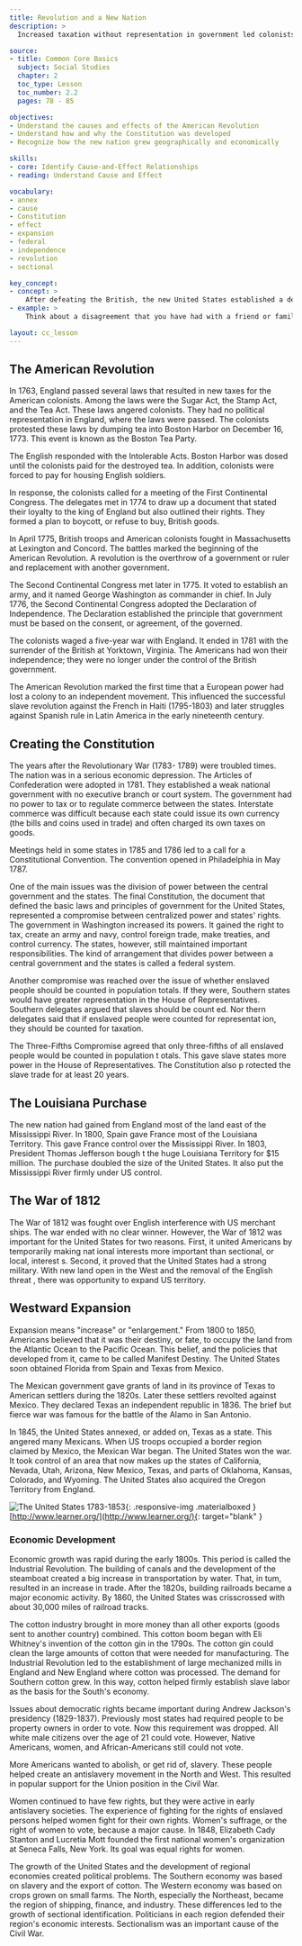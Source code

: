 ```yaml
---
title: Revolution and a New Nation
description: >
  Increased taxation without representation in government led colonists to rebel against English rule. Once the colonists won their independence, they developed a new form of government. As the country grew, settlers moved west. This expansion led to conflict in territories that belonged to other nations.

source:
- title: Common Core Basics
  subject: Social Studies
  chapter: 2
  toc_type: Lesson
  toc_number: 2.2
  pages: 78 - 85

objectives:
- Understand the causes and effects of the American Revolution
- Understand how and why the Constitution was developed
- Recognize how the new nation grew geographically and economically

skills:
- core: Identify Cause-and-Effect Relationships
- reading: Understand Cause and Effect

vocabulary:
- annex
- cause
- Constitution
- effect
- expansion
- federal
- independence
- revolution
- sectional

key_concept:
- concept: >
    After defeating the British, the new United States established a democratic government. As the nation grew, conflict between regions increased.
- example: >
    Think about a disagreement that you have had with a friend or family member. How did you resolve the disagreement? Was the other person satisfied with the resolution?<br /><br />Compromise is important in resolving disagreements. A compromise is reached when both sides find a solution that is agreeable to them. To reach a fair compromise, both sides must be flexible. When creating the new federal government, the founders compromised on several issues.

layout: cc_lesson
---
```

## The American Revolution

In 1763, England passed several laws that resulted in new taxes for the American colonists. Among the laws were the Sugar Act, the Stamp Act, and the Tea Act. These laws angered colonists. They had no political representation in England, where the laws were passed. The colonists protested these laws by dumping tea into Boston Harbor on December 16, 1773. This event is known as the Boston Tea Party.

The English responded with the Intolerable Acts. Boston Harbor was dosed until the colonists paid for the destroyed tea. In addition, colonists were forced to pay for housing English soldiers.

In response, the colonists called for a meeting of the First Continental Congress. The delegates met in 1774 to draw up a document that stated their loyalty to the king of England but also outlined their rights. They formed a plan to boycott, or refuse to buy, British goods.

In April 1775, British troops and American colonists fought in Massachusetts at Lexington and Concord. The battles marked the beginning of the American Revolution. A revolution is the overthrow of a government or ruler and replacement with another government.

The Second Continental Congress met later in 1775. It voted to establish an army, and it named George Washington as commander in chief. In July 1776, the Second Continental Congress adopted the Declaration of Independence. The Declaration established the principle that government must be based on the consent, or agreement, of the governed.

The colonists waged a five-year war with England. It ended in 1781 with the surrender of the British at Yorktown, Virginia. The Americans had won their independence; they were no longer under the control of the British government.

The American Revolution marked the first time that a European power had lost a colony to an independent movement. This influenced the successful slave revolution against the French in Haiti (1795-1803) and later struggles against Spanish rule in Latin America in the early nineteenth century.

## Creating the Constitution

The years after the Revolutionary War (1783- 1789) were troubled times. The nation was in a serious economic depression. The Articles of Confederation were adopted in 1781. They established a weak national government with no executive branch or court system. The government had no power to tax or to regulate commerce between the states. Interstate commerce was difficult because each state could issue its own currency (the bills and coins used in trade) and often charged its own taxes on goods.

Meetings held in some states in 1785 and 1786 led to a call for a Constitutional Convention. The convention opened in Philadelphia in May 1787.

One of the main issues was the division of power between the central government and the states. The final Constitution, the document that defined the basic laws and principles of government for the United States, represented a compromise between centralized power and states' rights. The government in Washington increased its powers. It gained the right to tax, create an army and navy, control foreign trade, make treaties,  and control currency. The states, however, still maintained important responsibilities. The kind of arrangement that divides power between a central government and the states is called a federal system.

Another compromise was reached over the issue of whether enslaved people should be counted in population totals. If they were, Southern states would have greater representation in the House of Representatives. Southern delegates argued that slaves should be count ed. Nor thern delegates said that if enslaved people were counted for representat ion, they should be counted for taxation.

The Three-Fifths Compromise agreed that only three-fifths of all enslaved people would be counted in population t otals. This gave slave states more power in the House of Representatives. The Constitution also p rotected the slave trade for at least 20 years.

## The Louisiana Purchase

The new nation had gained from England most of the land east of the Mississippi River. In 1800, Spain gave France most of the Louisiana Territory. This gave France control over the Mississippi River. In 1803, President Thomas Jefferson bough t the huge Louisiana Territory for $15 million. The purchase doubled the size of the United States. It also put the Mississippi River firmly under US control.

## The War of 1812

The War of 1812 was fought over English interference with US merchant ships. The war ended with no clear winner. However, the War of 1812 was important for the United States for two reasons. First, it united Americans by temporarily making nat ional interests more important than sectional, or local, interest s. Second, it proved that the United States had a strong military. With new land open in the West and the removal of the English threat , there was opportunity to expand US territory.

## Westward Expansion

Expansion means "increase" or "enlargement." From 1800 to 1850, Americans believed that it was their destiny, or fate, to occupy the land from the Atlantic Ocean to the Pacific Ocean. This belief, and the policies that developed from it, came to be called Manifest Destiny. The United States soon obtained Florida from Spain and Texas from Mexico.

The Mexican government gave grants of land in its province of Texas to American settlers during the 1820s. Later these settlers revolted against Mexico. They declared Texas an independent republic in 1836. The brief but fierce war was famous for the battle of the Alamo in San Antonio.

In 1845, the United States annexed, or added on, Texas as a state. This angered many Mexicans. When US troops occupied a border region claimed by Mexico, the Mexican War began. The United States won the war. It took control of an area that now makes up the states of California, Nevada, Utah, Arizona, New Mexico, Texas, and parts of Oklahoma, Kansas, Colorado, and Wyoming. The United States also acquired the Oregon Territory from England.

![The United States 1783-1853](-1783-1853.jpg){: .responsive-img .materialboxed }
[http://www.learner.org/](http://www.learner.org/){: target="blank" }

### Economic Development

Economic growth was rapid during the early 1800s. This period is called the Industrial Revolution. The building of canals and the development of the steamboat created a big increase in transportation by water. That, in tum, resulted in an increase in trade. After the 1820s, building railroads became a major economic activity. By 1860, the United States was crisscrossed with about 30,000 miles of railroad tracks.

The cotton industry brought in more money than all other exports (goods sent to another country) combined. This cotton boom began with Eli Whitney's invention of the cotton gin in the 1790s. The cotton gin could clean the large amounts of cotton that were needed for manufacturing. The Industrial Revolution led to the establishment of large mechanized mills in England and New England where cotton was processed. The demand for Southern cotton grew. In this way, cotton helped firmly establish slave labor as the basis for the South's economy.

Issues about democratic rights became important during Andrew Jackson's presidency (1829-1837). Previously most states had required people to be property owners in order to vote. Now this requirement was dropped. All white male citizens over the age of 21 could vote. However, Native Americans, women, and African-Americans still could not vote.

More Americans wanted to abolish, or get rid of, slavery. These people helped create an antislavery movement in the North and West. This resulted in popular support for the Union position in the Civil War.

Women continued to have few rights, but they were active in early antislavery societies. The experience of fighting for the rights of  enslaved persons helped women fight for their own rights. Women's suffrage, or the right of women to vote, because a major cause. In 1848, Elizabeth Cady Stanton and Lucretia Mott founded the first national women's organization at Seneca Falls, New York. Its goal was equal rights for women.

The growth of the United States and the development of regional economies created political problems. The Southern economy was based on slavery and the export of cotton. The Western economy was based on crops grown on small farms. The North, especially the Northeast, became the region of shipping, finance, and industry. These differences led to the growth of sectional identification. Politicians in each region defended their region's economic interests. Sectionalism was an important cause of the Civil War.